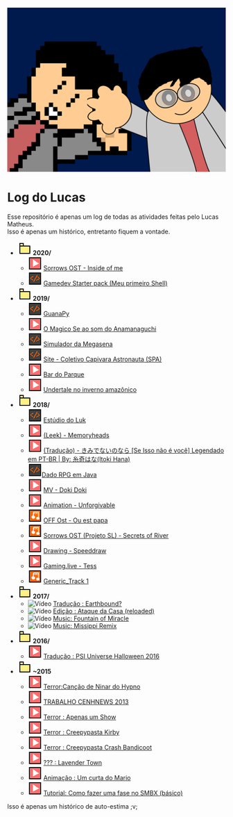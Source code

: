 ![Imagem](img/thumb.png)   
# Log do Lucas   
Esse repositório é apenas um log de todas as atividades feitas pelo Lucas Matheus.   
Isso é apenas um histórico, entretanto fiquem a vontade.
* **![Pasta](img/spr_pasta.png) 2020/**
  * ![Vídeo](img/spr_youtube.png) [Sorrows OST - Inside of me](https://youtu.be/-d4masXv5ZE)
  * ![Codigo](img/spr_code.png) [Gamedev Starter pack (Meu primeiro Shell)](https://github.com/teclucas98/gamedev-starter-pack)
* **![Pasta](img/spr_pasta.png) 2019/**
  * ![Codigo](img/spr_code.png) [GuanaPy](https://github.com/teclucas98/GuanaPy)
  * ![Vídeo](img/spr_youtube.png) [O Magico Se ao som do Anamanaguchi](https://youtu.be/gBdRnthMB4s)
  * ![Codigo](img/spr_code.png) [Simulador da Megasena](https://github.com/teclucas98/SimMega) 
  * ![Site](img/spr_code.png) [Site - Coletivo Capivara Astronauta (SPA)](https://teclucas98.github.io/CapivaraAstronauta/)
  * ![Vídeo](img/spr_youtube.png) [Bar do Parque](https://youtu.be/IEsoL3OwsA8)
  * ![Vídeo](img/spr_youtube.png) [Undertale no inverno amazônico](https://youtu.be/xGrf96GGVBc)
* **![Pasta](img/spr_pasta.png) 2018/**
  * ![Site](img/spr_code.png) [Estúdio do Luk](http://www.estudiodoluk.com.br)
  * ![Vídeo](img/spr_youtube.png) [(Leek) - Memoryheads](https://youtu.be/TEZLM7HxO4Q)
  * ![Vídeo](img/spr_youtube.png) [(Tradução) - きみでないのなら [Se Isso não é você] Legendado em PT-BR | By: 糸奇はな(Itoki Hana)](https://youtu.be/uEsxq77NWD8)
  * ![Vídeo](img/spr_code.png)[Dado RPG em Java](https://github.com/teclucas98/DadoRPGJava)
  * ![Vídeo](img/spr_youtube.png) [MV - Doki Doki](https://youtu.be/457_lFvJGbU)
  * ![Vídeo](img/spr_youtube.png) [Animation - Unforgivable](https://youtu.be/UYzCSZ2SHCE)
  * ![Musica](img/spr_music.png) [OFF Ost - Ou est papa](https://soundcloud.com/teclucas98/off-the-meaning-of-his-tears-luk-08bit-remix)
  * ![Música](img/spr_music.png) [Sorrows OST (Projeto SL) - Secrets of River](https://soundcloud.com/teclucas98/demo-silent-library-ost-the-secrets-of-the-river)
  * ![Vídeo](img/spr_youtube.png) [Drawing - Speeddraw](https://youtu.be/ooqH6eEs2xU)
  * ![Vídeo](img/spr_youtube.png) [Gaming.live - Tess](https://youtu.be/QBQDFTDpJ44)
  * ![Música](img/spr_music.png) [Generic_Track 1](https://soundcloud.com/teclucas98/generic_track-1)
* **![Pasta](img/spr_pasta.png) 2017/**
  * ![Vídeo](img/spr_youtube) [Tradução : Earthbound?](https://youtu.be/ikMiNz-4lJI)
  * ![Vídeo](img/spr_youtube) [Edição : Ataque da Casa (reloaded)](https://youtu.be/mg64rW2b7JE)
  * ![Vídeo](img/spr_youtube) [Music: Fountain of Miracle](https://youtu.be/pSU50Q98G3k)
  * ![Vídeo](img/spr_youtube) [Music: Missippi Remix](https://youtu.be/4JAozaNM098)
* **![Pasta](img/spr_pasta.png) 2016/**
  * ![Vídeo](img/spr_youtube.png) [Tradução : PSI Universe Halloween 2016](https://youtu.be/A-YZBc1u4uU)
* **![Pasta](img/spr_pasta.png) ~2015**
  * ![Vídeo](img/spr_youtube.png) [Terror:Canção de Ninar do Hypno](https://youtu.be/nX-36janKoQ)
  * ![Vídeo](img/spr_youtube.png) [TRABALHO CENHNEWS 2013](https://youtu.be/vifAizWjqUQ)
  * ![Vídeo](img/spr_youtube.png) [Terror : Apenas um Show](https://youtu.be/5_gFxWmu8aE)
  * ![Vídeo](img/spr_youtube.png) [Terror : Creepypasta Kirby](https://youtu.be/44lCIsVrLbM)
  * ![Vídeo](img/spr_youtube.png) [Terror : Creepypasta Crash Bandicoot](https://youtu.be/WjLUoQej-m8)
  * ![Vídeo](img/spr_youtube.png) [??? : Lavender Town](https://youtu.be/xf9_vKWk55A)
  * ![Vídeo](img/spr_youtube.png) [Animação : Um curta do Mario](https://youtu.be/a0rmQqQGaX0)
  * ![Vídeo](img/spr_youtube.png) [Tutorial: Como fazer uma fase no SMBX (básico)](https://youtu.be/zmBdk_oX3bM)   
  
Isso é apenas um histórico de auto-estima ;v;
